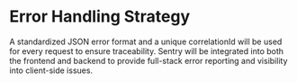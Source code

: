# Error Handling Strategy

A standardized JSON error format and a unique correlationId will be used for every request to ensure traceability. Sentry will be integrated into both the frontend and backend to provide full-stack error reporting and visibility into client-side issues.
